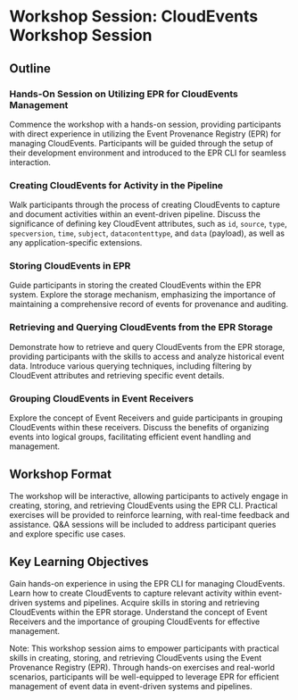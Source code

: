 # Workshop Session: CloudEvents Workshop Session

## Outline

### Hands-On Session on Utilizing EPR for CloudEvents Management

Commence the workshop with a hands-on session, providing participants with
direct experience in utilizing the Event Provenance Registry (EPR) for managing
CloudEvents. Participants will be guided through the setup of their development
environment and introduced to the EPR CLI for seamless interaction.

### Creating CloudEvents for Activity in the Pipeline

Walk participants through the process of creating CloudEvents to capture and
document activities within an event-driven pipeline. Discuss the significance
of defining key CloudEvent attributes, such as `id`, `source`, `type`,
`specversion`, `time`, `subject`, `datacontenttype`, and `data` (payload), as
well as any application-specific extensions.

### Storing CloudEvents in EPR

Guide participants in storing the created CloudEvents within the EPR system.
Explore the storage mechanism, emphasizing the importance of maintaining a
comprehensive record of events for provenance and auditing.

### Retrieving and Querying CloudEvents from the EPR Storage

Demonstrate how to retrieve and query CloudEvents from the EPR storage,
providing participants with the skills to access and analyze historical event
data. Introduce various querying techniques, including filtering by CloudEvent
attributes and retrieving specific event details.

### Grouping CloudEvents in Event Receivers

Explore the concept of Event Receivers and guide participants in grouping
CloudEvents within these receivers. Discuss the benefits of organizing events
into logical groups, facilitating efficient event handling and management.

## Workshop Format

The workshop will be interactive, allowing participants to actively engage in
creating, storing, and retrieving CloudEvents using the EPR CLI. Practical
exercises will be provided to reinforce learning, with real-time feedback and
assistance. Q&A sessions will be included to address participant queries and
explore specific use cases.

## Key Learning Objectives

Gain hands-on experience in using the EPR CLI for managing CloudEvents. Learn
how to create CloudEvents to capture relevant activity within event-driven
systems and pipelines. Acquire skills in storing and retrieving CloudEvents
within the EPR storage. Understand the concept of Event Receivers and the
importance of grouping CloudEvents for effective management.

Note: This workshop session aims to empower participants with practical skills
in creating, storing, and retrieving CloudEvents using the Event Provenance
Registry (EPR). Through hands-on exercises and real-world scenarios,
participants will be well-equipped to leverage EPR for efficient management of
event data in event-driven systems and pipelines.
